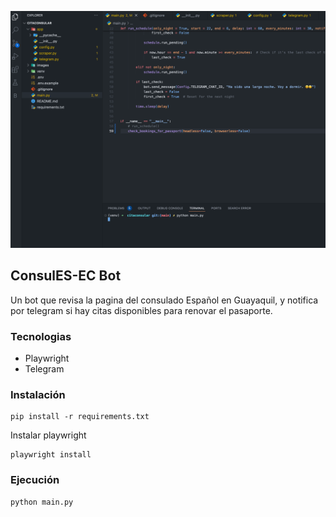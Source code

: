 <img
    src="./docs/consulado.gif"
/>

## ConsulES-EC Bot
Un bot que revisa la pagina del consulado Español en Guayaquil, y notifica por telegram si hay citas disponibles para renovar el pasaporte.

### Tecnologias
- Playwright
- Telegram

### Instalación
```
pip install -r requirements.txt
```

Instalar playwright
```
playwright install  
```

### Ejecución
```
python main.py
```